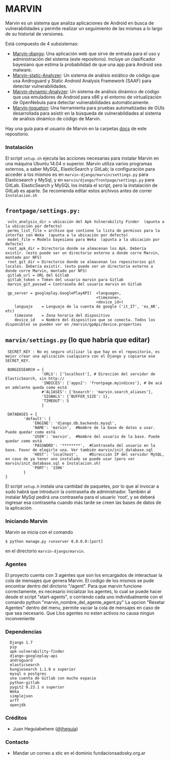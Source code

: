 # MARVIN #

Marvin es un sistema que analiza aplicaciones de Android en busca de vulnerabilidades y permite realizar un seguimiento de las mismas a lo largo de su historial de versiones.

Está compuesto de 4 subsistemas:

* [Marvin-django](https://github.com/programa-stic/marvin-django): Una aplicación web que sirve de entrada para el uso y administración del sistema (este repositorio). Incluye un clasificador bayesiano que estima la probabilidad de que una app para Android sea malware.
* [Marvin-static-Analyzer](https://github.com/programa-stic/Marvin-static-Analyzer): Un sistema de análisis estático de código que usa Androguard y Static Android Analysis Framework (SAAF) para detectar vulnerabilidades.
* [Marvin-dynamic-Analyzer](https://github.com/programa-stic/Marvin-dynamic-Analyzer): Un sistema de análisis dinámico de código que usa emuladores de Android para x86 y el entorno de virtualización de OpenNebula para detectar vulnerabilidades automáticamente.
* [Marvin-toqueton](https://github.com/programa-stic/Marvin-toqueton): Una herramienta para pruebas automatizadas de GUIs desarrollada para asistir en la búsqueda de vulnerabildiades al sistema de análisis dinámico de código de Marvin. 

Hay una guía para el usuario de Marvin en la carpetas [docs](https://github.com/programa-stic/marvin-django/tree/master/marvin/docs) de este repositorio.


### Instalación  ###

El script `setup.sh` ejecuta las acciones necesarias para instalar Marvin en una máquina Ubuntu 14.04 o superior. Marvin utiliza varios programas externos, a saber MySQL, ElasticSearch y GitLab; la configuración para acceder a los mismos es en `marvin-django/marvin/settings.py` para Elasticsearch y MySql, y en `marvin/django/frontpage/settings.py` para GitLab. ElasticSearch y MySQL los instala el script, pero la instalación de GitLab es aparte. Se recomienda editar estos archivos antes de correr `Instalacion.sh`

`frontpage/settings.py:` 
----------------------
	 vuln_analysis_dir = ubicación del Apk Vulnerability Finder  (apunta a la ubicación por defecto)  
	 perms_list_file = archivo que contiene la lista de permisos para la interfaz con Weka  (apunta a la ubicación por defecto)  
	 model_file = Modelo bayesiano para Weka  (apunta a la ubicación por defecto)  
	 root_apk_dir = Directorio donde se almacenan los Apk. Debería existir. (esto puede ser un directorio externo a donde corre Marvin, montado por NFS)  
	 root_git_dir = Directorio donde se almacenan los repositorios git locales. Debería existir. (esto puede ser un directorio externo a donde corre Marvin, montado por NFS)  
	 gitlab_url = URL del Gitlab  
	 gitlab_token = Token del usuario marvin para Gitlab  
	 marvin_git_passwd = Contraseña del usuario marvin en Gitlab

	 gp_server = googleplay.GooglePlayAPI(	<language>,
	 										<timezone>,
	 										<device_id>)
	 	languaje 	= Lenguaje de la cuenta de google ('it_IT', 'es_AR', etc)
	 	timezone 	= Zona horaria del dispositivo
	 	device_id 	= Nombre del dispositivo que se conecta. Todos los disponibles se pueden ver en /marvin/gpApi/device.properties
  
  
`marvin/settings.py` (lo que habría que editar)
-----------------------------------------------
	 SECRET_KEY : No es seguro utilizar la que hay en el repositorio, es mejor crear una aplicación cualquiera con el Django y copiarse ese SECRET_KEY.

	 BUNGIESEARCH = {  
                	'URLS': ['localhost'], # Dirección del servidor de ElasticSearch, sin http://  
                	'INDICES': {'apps2': 'frontpage.myindices'}, # De acá en adelante queda como está  
                	#'ALIASES': {'bsearch': 'marvin.search_aliases'},  
                	'SIGNALS': {'BUFFER_SIZE': 1},  
                	'TIMEOUT': 5  
                	}

	 DATABASES = {
    		'default': {
         		'ENGINE': 'django.db.backends.mysql',
         		'NAME': 'marvin',  #Nombre de la base de datos a usar. Puede quedar como está
         		'USER': 'marvin',  #Nombre del usuario de la base. Puede quedar como está
         		'PASSWORD': '********',  #Contraseña del usuario en la base. Favor de elegirle una. Ver también marvin/init_database.sql
         		'HOST': 'localhost',     #Dirección IP del servidor MySQL, en caso de ya tener uno instalado se puede usar (pero ver marvin/init_database.sql e Instalacion.sh)
         		'PORT': '3306'
    		}
	}


El script `setup.h` instala una cantidad de paquetes, por lo que al invocar a sudo habrá que introducir la contraseña de administrador. También al instalar MySql pedirá una contraseña para el usuario 'root', y se deberá ingresar esa contraseña cuando más tarde se creen las bases de datos de la aplicación.

### Iniciando Marvin ###

Marvin se inicia con el comando 

	$ python manage.py runserver 0.0.0.0:[port]

en el directorio `marvin-django/marvin`.

### Agentes ###
El proyecto cuenta con 3 agentes que son los encargados de interactuar la cola de mensajes que genera Marvin. El codigo de los mismos se pude encontrar dentro del dirctorio "/agent".
Para que marvin funcione correctamente, es necesario inicializar los agentes, lo cual se puede hacer desde el script "start-agents", o corriendo cada uno individualmente con el comando python "marvin_nombre_del_agente_agent.py"
La opcion "Resetar Agentes" dentro del menu, permite vaciar la cola de mensajes en caso de que sea necesario. Que Llos agentes no esten activos no causa ningun inconveniente  


### Dependencias ###
	  Django 1.7
	  pip
	  apk-vulnerability-finder
	  django-googleplay-api 
	  androguard
	  elasticsearch
	  bungiesearch 1.1.0 o superior
	  mysql o postgres
	  una cuenta de Gitlab con mucho espacio
	  python-gitlab 
	  pygit2 0.23.1 o superior
	  Weka
	  simplejson
	  arff
	  openjdk 

### Créditos ###
  * Juan Heguiabehere ([@jheguia](https://www.twitter.com/jheguia))

### Contacto ###
* Mandar un correo a stic en el dominio fundacionsadosky.org.ar
